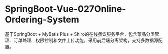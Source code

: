 # SpringBoot-Vue-027Online-Ordering-System
基于SpringBoot + MyBatis Plus + Shiro的在线餐饮服务平台，包含菜品分类管理、订单处理、权限控制和文件上传功能，采用前后端分离架构，支持多数据源配置。
